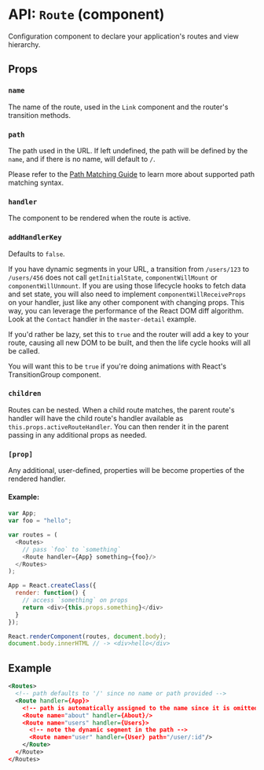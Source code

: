 API: `Route` (component)
=========================

Configuration component to declare your application's routes and view hierarchy.

Props
-----

### `name`

The name of the route, used in the `Link` component and the router's
transition methods.

### `path`

The path used in the URL. If left undefined, the path will be defined by
the `name`, and if there is no name, will default to `/`.

Please refer to the [Path Matching Guide][path-matching] to learn more
about supported path matching syntax.

### `handler`

The component to be rendered when the route is active.

### `addHandlerKey`

Defaults to `false`.

If you have dynamic segments in your URL, a transition from `/users/123`
to `/users/456` does not call `getInitialState`, `componentWillMount` or
`componentWillUnmount`. If you are using those lifecycle hooks to fetch
data and set state, you will also need to implement
`componentWillReceiveProps` on your handler, just like any other
component with changing props. This way, you can leverage the
performance of the React DOM diff algorithm. Look at the `Contact`
handler in the `master-detail` example.

If you'd rather be lazy, set this to `true` and the router will add a
key to your route, causing all new DOM to be built, and then the life
cycle hooks will all be called.

You will want this to be `true` if you're doing animations with React's
TransitionGroup component.

### `children`

Routes can be nested. When a child route matches, the parent route's
handler will have the child route's handler available as
`this.props.activeRouteHandler`. You can then render it in the parent
passing in any additional props as needed.

### `[prop]`

Any additional, user-defined, properties will be become properties of
the rendered handler.

#### Example:

```js
var App;
var foo = "hello";

var routes = (
  <Routes>
    // pass `foo` to `something`
    <Route handler={App} something={foo}/>
  </Routes>
);

App = React.createClass({
  render: function() {
    // access `something` on props
    return <div>{this.props.something}</div>
  }
});

React.renderComponent(routes, document.body);
document.body.innerHTML // -> <div>hello</div>
```

Example
-------

```xml
<Routes>
  <!-- path defaults to '/' since no name or path provided -->
  <Route handler={App}>
    <!-- path is automatically assigned to the name since it is omitted -->
    <Route name="about" handler={About}/>
    <Route name="users" handler={Users}>
      <!-- note the dynamic segment in the path -->
      <Route name="user" handler={User} path="/user/:id"/>
    </Route>
  </Route>
</Routes>
```

  [path-matching]:/docs/guides/path-matching.md
